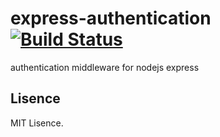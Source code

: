 # express-authentication [![Build Status](https://travis-ci.org/emech-en/express-api-authentication.svg?branch=v0.2.1)](https://travis-ci.org/emech-en/express-api-authentication) 
authentication middleware for nodejs express 

## Lisence
MIT Lisence.
